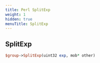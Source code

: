 ```yaml
---
title: Perl SplitExp
weight: 1
hidden: true
menuTitle: SplitExp
---
```

## SplitExp
```perl
$group->SplitExp(uint32 exp, mob* other)
```